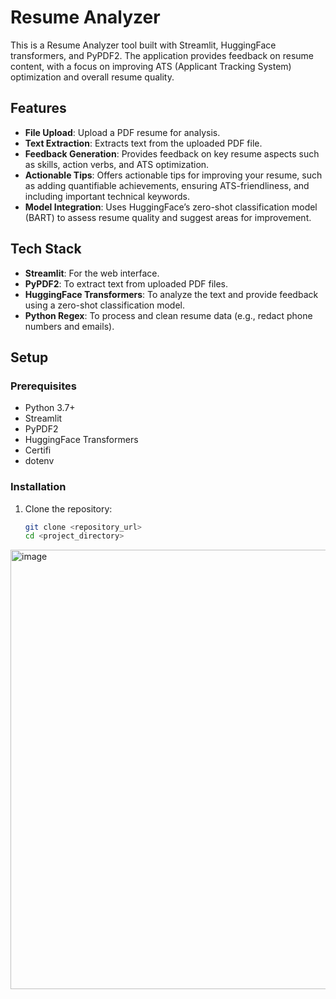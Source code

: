 # Resume Analyzer

This is a Resume Analyzer tool built with Streamlit, HuggingFace transformers, and PyPDF2. The application provides feedback on resume content, with a focus on improving ATS (Applicant Tracking System) optimization and overall resume quality.

## Features
- **File Upload**: Upload a PDF resume for analysis.
- **Text Extraction**: Extracts text from the uploaded PDF file.
- **Feedback Generation**: Provides feedback on key resume aspects such as skills, action verbs, and ATS optimization.
- **Actionable Tips**: Offers actionable tips for improving your resume, such as adding quantifiable achievements, ensuring ATS-friendliness, and including important technical keywords.
- **Model Integration**: Uses HuggingFace’s zero-shot classification model (BART) to assess resume quality and suggest areas for improvement.

## Tech Stack
- **Streamlit**: For the web interface.
- **PyPDF2**: To extract text from uploaded PDF files.
- **HuggingFace Transformers**: To analyze the text and provide feedback using a zero-shot classification model.
- **Python Regex**: To process and clean resume data (e.g., redact phone numbers and emails).

## Setup

### Prerequisites
- Python 3.7+
- Streamlit
- PyPDF2
- HuggingFace Transformers
- Certifi
- dotenv

### Installation

1. Clone the repository:
   ```bash
   git clone <repository_url>
   cd <project_directory>


<img width="703" alt="image" src="https://github.com/user-attachments/assets/2e756035-5fc2-4a79-b469-1d84d4ee41a8" />
